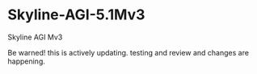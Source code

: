 # Skyline-AGI-5.1Mv3
Skyline AGI Mv3

Be warned! this is actively updating.
testing and review and changes are happening.
